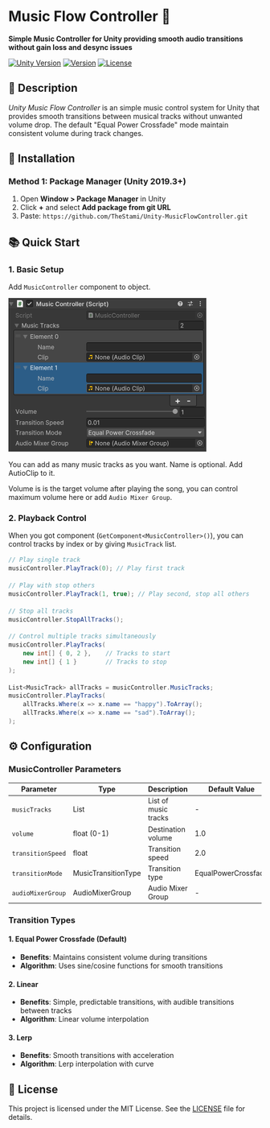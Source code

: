 # Music Flow Controller 🎵

**Simple Music Controller for Unity providing smooth audio transitions without gain loss and desync issues**

[![Unity Version](https://img.shields.io/badge/Unity-2022.3+-blue.svg)](https://unity.com/)
[![Version](https://img.shields.io/badge/Version-1.0.0-green.svg)](https://github.com/TheStami/Unity-MusicFlowController)
[![License](https://img.shields.io/badge/License-MIT-yellow.svg)](LICENSE)

## 📖 Description

*Unity Music Flow Controller* is an simple music control system for Unity that provides smooth transitions between musical tracks without unwanted volume drop. The default "Equal Power Crossfade" mode maintain consistent volume during track changes.

## 🚀 Installation

### Method 1: Package Manager (Unity 2019.3+)

1. Open **Window > Package Manager** in Unity
2. Click **+** and select **Add package from git URL**
3. Paste: `https://github.com/TheStami/Unity-MusicFlowController.git`

<!-- ### Method 2: Import Asset
1. Download the latest version from [Releases](https://github.com/TheStami/Unity-MusicFlowController/releases)
2. Extract and import into your Unity project -->

## 📚 Quick Start

### 1. Basic Setup

Add `MusicController` component to object.

![screenshot](.img/img1.png)

You can add as many music tracks as you want. Name is optional. Add AutioClip to it.

Volume is is the target volume after playing the song, you can control maximum volume here or add `Audio Mixer Group`.

### 2. Playback Control

When you got component (`GetComponent<MusicController>()`), you can control tracks by index or by giving `MusicTrack` list.

```csharp
// Play single track
musicController.PlayTrack(0); // Play first track

// Play with stop others
musicController.PlayTrack(1, true); // Play second, stop all others

// Stop all tracks
musicController.StopAllTracks();

// Control multiple tracks simultaneously
musicController.PlayTracks(
    new int[] { 0, 2 },    // Tracks to start
    new int[] { 1 }        // Tracks to stop
);

List<MusicTrack> allTracks = musicController.MusicTracks;
musicController.PlayTracks(
    allTracks.Where(x => x.name == "happy").ToArray();
    allTracks.Where(x => x.name == "sad").ToArray();
);
```

## ⚙️ Configuration

### MusicController Parameters

| Parameter         | Type                | Description          | Default Value       |
| ----------------- | ------------------- | -------------------- | ------------------- |
| `musicTracks`     | List<MusicTrack>    | List of music tracks | -                   |
| `volume`          | float (0-1)         | Destination volume   | 1.0                 |
| `transitionSpeed` | float               | Transition speed     | 2.0                 |
| `transitionMode`  | MusicTransitionType | Transition type      | EqualPowerCrossfade |
| `audioMixerGroup` | AudioMixerGroup     | Audio Mixer Group    | -                   |

### Transition Types

#### 1. **Equal Power Crossfade** (Default)

- **Benefits**: Maintains consistent volume during transitions
- **Algorithm**: Uses sine/cosine functions for smooth transitions

#### 2. **Linear**

- **Benefits**: Simple, predictable transitions, with audible transitions between tracks 
- **Algorithm**: Linear volume interpolation

#### 3. **Lerp**

- **Benefits**: Smooth transitions with acceleration
- **Algorithm**: Lerp interpolation with curve

<!-- ## 🎯 Usage Examples

### Example 1: Game Menu System

```csharp
public class MenuMusicSystem : MonoBehaviour
{
    [SerializeField] private MusicController musicController;
    [SerializeField] private AudioClip mainMenuMusic;
    [SerializeField] private AudioClip settingsMusic;

    void Start()
    {
        // Track configuration
        MusicTrack[] tracks = new MusicTrack[]
        {
            new MusicTrack { name = "Main Menu", clip = mainMenuMusic },
            new MusicTrack { name = "Settings", clip = settingsMusic }
        };

        musicController.Initialize(tracks);
        musicController.transitionSpeed = 0.02f; // Slower transitions
        musicController.transitionMode = MusicTransitionType.EqualPowerCrossfade;
    }

    public void SwitchToSettingsMusic()
    {
        musicController.PlayTrack(1, true);
    }

    public void ReturnToMainMenu()
    {
        musicController.PlayTrack(0, true);
    }
}
```

### Example 2: Dynamic Game Music

```csharp
public class GameMusicManager : MonoBehaviour
{
    [SerializeField] private MusicController musicController;

    [Header("Music Tracks")]
    [SerializeField] private AudioClip explorationMusic;
    [SerializeField] private AudioClip combatMusic;
    [SerializeField] private AudioClip victoryMusic;

    void Start()
    {
        SetupMusicTracks();
    }

    void SetupMusicTracks()
    {
        MusicTrack[] tracks = new MusicTrack[]
        {
            new MusicTrack { name = "Exploration", clip = explorationMusic },
            new MusicTrack { name = "Combat", clip = combatMusic },
            new MusicTrack { name = "Victory", clip = victoryMusic }
        };

        musicController.Initialize(tracks);
        musicController.transitionSpeed = 0.015f;
        musicController.transitionMode = MusicTransitionType.EqualPowerCrossfade;
    }

    public void StartCombat()
    {
        musicController.PlayTrack(1, true);
    }

    public void EndCombat()
    {
        musicController.PlayTrack(0, true);
    }

    public void PlayVictoryMusic()
    {
        musicController.PlayTrack(2, true);
    }
}
```

### Example 3: Volume Control

```csharp
public class VolumeController : MonoBehaviour
{
    [SerializeField] private MusicController musicController;
    [SerializeField] private Slider volumeSlider;

    void Start()
    {
        volumeSlider.value = musicController.volume;
        volumeSlider.onValueChanged.AddListener(OnVolumeChanged);
    }

    void OnVolumeChanged(float newVolume)
    {
        musicController.volume = newVolume;
    }
}
``` -->

<!-- ## 🔧 Audio Mixer Integration

```csharp
[SerializeField] private AudioMixerGroup musicGroup;
[SerializeField] private AudioMixerGroup sfxGroup;

void Start()
{
    // Initialize with Audio Mixer Group
    musicController.Initialize();

    // Set group for all tracks
    foreach (var track in musicController.MusicTracks)
    {
        track.Source.outputAudioMixerGroup = musicGroup;
    }
}
``` -->

<!-- ## 📱 System Requirements

- **Unity**: 2022.3 or newer
- **Platforms**: All platforms supported by Unity
- **Dependencies**: No external dependencies -->

## 📄 License

This project is licensed under the MIT License. See the [LICENSE](LICENSE) file for details.
